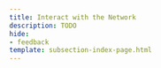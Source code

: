 ```yaml
---
title: Interact with the Network
description: TODO
hide: 
- feedback
template: subsection-index-page.html
---
```


